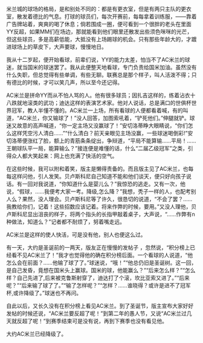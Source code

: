 米兰城的球场的格局，是和别处不同的：都是有更衣室，但是有两只主队的更衣室，散发着德比的气息。打球的球员们，每次开赛前，每每拿着训练服，——靠着广告牌站着，爽爽的喝了休息；倘若围成一圈，便可看到一个很胖的老头在里面YY反超，如果MM们在场边，那就能看到他们眼里还散发出些须色咪咪的光芒，但这些球员，多是高薪低能，大抵没有上场踢球的机会。只有那些年龄大的，才踱进球场上的草皮下，大声要球，慢慢地日。

我从十二岁起，便开始看球，前辈们说，YY的能力太差，怕当不了AC米兰的球迷，就当国米的球迷罢了。我从此便整天地看球，专门负责给国米加油。虽然没有什么失职，但总觉得有些单调，有些无聊。联赛总是那个样子，叫人活泼不得；只有德比的时候，才可以笑几声，所以至今还记得。

AC米兰是拼命YY而从不怕人骂的人。他有很多球员；因扎吉这样的，练着沾衣十八跌就地滚类的武功；迪达这样的表演艺术家。他对人说话，总是满口的世俱杯世界冠军，教人半懂不懂的。AC米兰一上场，所有看球的人便都看着喊，有的叫道，“AC米兰，你又输球了！”没人回答，加图索吼着，“铲死他们。”伸腿就铲。球迷又故意的高声喊道，“你一定主场又没赢球了！”安切洛蒂睁大眼睛说，“你们怎么这样凭空污人清白……”“什么清白？前天亲眼见主场没赢，一些球迷喝倒彩!”安切洛蒂便涨红了脸，额上的青筋条条绽出，争辩道，“平局不能算输……平局！……王朝球队平一局，能算输么？”接连便是难懂的话，什么“二届乙级冠军”之类，引得众人都大笑起来：网上也充满了快活的空气。

在这些时候，我可以附和着笑，版主是懒得责备的。而且版主见了AC米兰，也每每这样问他，引人发笑。贝卢斯科尼自己知道不能和他们谈天，便只好向孩子说话。有一回对我说道，“你知道什么是婴儿么？”我惊恐的逃走。又有一次，他说，“假球，……我便考大家一考。降级,怎么降？”我想，秃子一样的人，也配考别人么？果然，没人理会。贝卢斯科尼等了许久，很恳切的说道，“不会了罢？……我教给你们，记着！这些招数应该记着。将来作弊的时候，要用。”又没人理他，贝卢斯科尼显出沮丧的样子，将两个指头的长指甲敲着桌子，大声说，“……作弊有n种做法，知道么？”记者都不耐烦了，努着嘴走远。

AC米兰是这样的使人快活，可是没有他，别人也便这么过。

有一天，大约是圣诞前的一两天，版友正在慢慢的发帖子 ，忽然说，“积分榜上已经看不见AC米兰了！”我才也觉得他的确在积分榜后面。一个看球的人说道，“他怎么会在前面？……他输了球了了。”球迷说，“哦！”“他总仍旧是圣诞树。这一回，是自己发昏，竟想在国米头上赢球。国米的球，他能赢么？”“后来怎么样？”“怎么样？自己先进了,后来被克鲁斯射穿了，迪达打了个滚，坎比亚索又进了。”“后来呢？”“后来输了球了了。”“输了怎样呢？”“怎样？……谁晓得？或许是进不了冠军杯,或许降级了。”球迷也不再问。

自此以后，又长久没有在积分榜上看见AC米兰。到了圣诞节，版主宣布大家好好发帖的时候还说，“AC米兰要反超了呢！”到第二年的愚人节，又说“AC米兰过几天就反超了呢！”到赛季结束可是没有说，再到下赛季也没有看见他。

大约AC米兰已经降级了。
